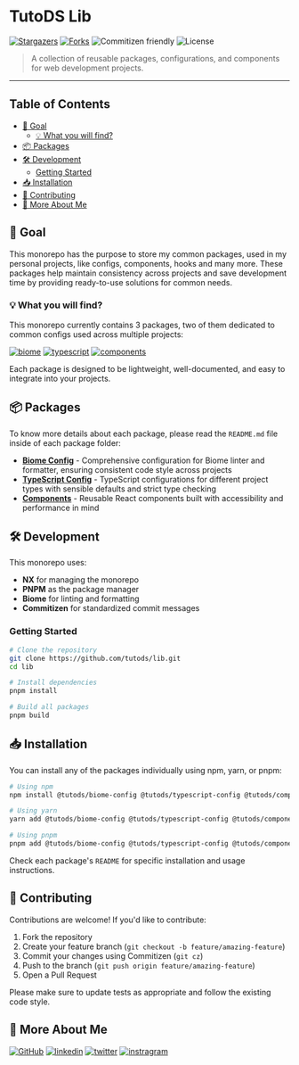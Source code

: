<!-- omit from toc -->
# TutoDS Lib

[![Stargazers][stars-shield]][stars-url] [![Forks][forks-shield]][forks-url] ![Commitizen friendly](https://img.shields.io/badge/commitizen-friendly-brightgreen.svg?style=for-the-badge) ![License](https://img.shields.io/github/license/tutods/lib?style=for-the-badge)

> A collection of reusable packages, configurations, and components for web development projects.

---
<!-- omit from toc -->
## Table of Contents
- [📄 Goal](#-goal)
  - [💡️ What you will find?](#️-what-you-will-find)
- [📦 Packages](#-packages)
- [🛠 Development](#-development)
  - [Getting Started](#getting-started)
- [📥 Installation](#-installation)
- [👥 Contributing](#-contributing)
- [🔗 More About Me](#-more-about-me)

## 📄 Goal

This monorepo has the purpose to store my common packages, used in my personal projects, like configs, components, hooks and many more. These packages help maintain consistency across projects and save development time by providing ready-to-use solutions for common needs.

### 💡️ What you will find?

This monorepo currently contains 3 packages, two of them dedicated to common configs used across multiple projects:

[![biome][biome]][biome-package] [![typescript][typescript]][typescript-package] [![components][components]][react-package]

Each package is designed to be lightweight, well-documented, and easy to integrate into your projects.

## 📦 Packages

To know more details about each package, please read the `README.md` file inside of each package folder:

- [**Biome Config**](./configs/biome-config/README.md) - Comprehensive configuration for Biome linter and formatter, ensuring consistent code style across projects
- [**TypeScript Config**](./configs/typescript-config/README.md) - TypeScript configurations for different project types with sensible defaults and strict type checking
- [**Components**](./packages/components/README.md) - Reusable React components built with accessibility and performance in mind

## 🛠 Development

This monorepo uses:
- **NX** for managing the monorepo
- **PNPM** as the package manager
- **Biome** for linting and formatting
- **Commitizen** for standardized commit messages

### Getting Started

```bash
# Clone the repository
git clone https://github.com/tutods/lib.git
cd lib

# Install dependencies
pnpm install

# Build all packages
pnpm build
```

## 📥 Installation

You can install any of the packages individually using npm, yarn, or pnpm:

```bash
# Using npm
npm install @tutods/biome-config @tutods/typescript-config @tutods/components

# Using yarn
yarn add @tutods/biome-config @tutods/typescript-config @tutods/components

# Using pnpm
pnpm add @tutods/biome-config @tutods/typescript-config @tutods/components
```

Check each package's `README` for specific installation and usage instructions.

## 👥 Contributing

Contributions are welcome! If you'd like to contribute:

1. Fork the repository
2. Create your feature branch (`git checkout -b feature/amazing-feature`)
3. Commit your changes using Commitizen (`git cz`)
4. Push to the branch (`git push origin feature/amazing-feature`)
5. Open a Pull Request

Please make sure to update tests as appropriate and follow the existing code style.


## 🔗 More About Me

[![GitHub][github]](https://github.com/tutods) [![linkedin][linkedin]](https://linkedin.com/in/daniel-sousa-tutods) [![twitter][twitter]](https://twitter.com/dsousa_12) [![instragram][instagram]](https://instagram.com/dsousa_12)


<!-- Badges -->
[biome]: https://img.shields.io/badge/biome%20config-000000?style=for-the-badge&logo=biome&logoColor=white
[typescript]: https://img.shields.io/badge/typescript%20config-000000?style=for-the-badge&logo=typescript&logoColor=white
[components]: https://img.shields.io/badge/react%20components-000000?style=for-the-badge&logo=react&logoColor=white
[forks-shield]: https://img.shields.io/github/forks/tutods/lib?style=for-the-badge
[stars-shield]: https://img.shields.io/github/stars/tutods/lib?style=for-the-badge
[instagram]: https://img.shields.io/badge/instragram-000000?style=for-the-badge&logo=instagram&logoColor=white
[twitter]: https://img.shields.io/badge/twitter-000000?style=for-the-badge&logo=x&logoColor=white
[github]: https://img.shields.io/badge/github-000000?style=for-the-badge&logo=github&logoColor=white
[linkedin]: https://img.shields.io/badge/linkedin-000000?style=for-the-badge&logo=linkedin&logoColor=white

<!-- Links -->
[biome-package]: https://github.com/users/tutods/packages/npm/package/biome-config
[typescript-package]: https://github.com/users/tutods/packages/npm/package/typescript-config
[react-package]: https://github.com/users/tutods/packages/npm/package/component
[forks-url]: https://github.com/tutods/lib/network/members
[stars-url]: https://github.com/tutods/lib/stargazers